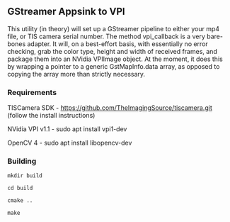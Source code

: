 ## GStreamer Appsink to VPI

This utility (in theory) will set up a GStreamer pipeline to either your mp4 file, or TIS camera serial number.
The method vpi_callback is a very bare-bones adapter. It will, on a best-effort basis, with essentially no error checking,
grab the color type, height and width of received frames, and package them into an NVidia VPIImage object. 
At the moment, it does this by wrapping a pointer to a generic GstMapInfo.data array, as opposed to copying the array more than strictly necessary.

### Requirements

TISCamera SDK - https://github.com/TheImagingSource/tiscamera.git (follow the install instructions)

NVidia VPI v1.1 - sudo apt install vpi1-dev

OpenCV 4 - sudo apt install libopencv-dev

### Building

`mkdir build`

`cd build`

`cmake ..`

`make`
